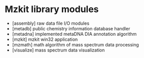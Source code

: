 # Mzkit library modules

+ [assembly] raw data file I/O modules
+ [metadb] public chemistry information database handler
+ [metadna] implemented metaDNA DIA annotation algorithm
+ [mzkit] mzkit win32 application
+ [mzmath] math algorithm of mass spectrum data processing
+ [visualize] mass spectrum data visualization
